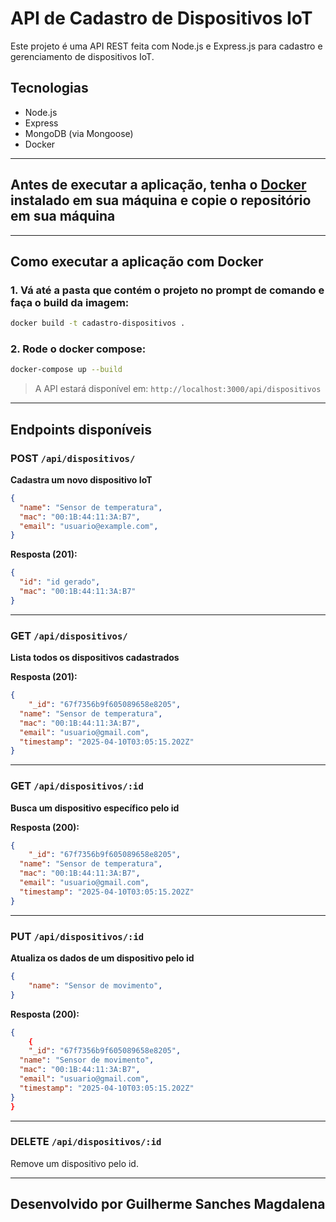 # API de Cadastro de Dispositivos IoT

Este projeto é uma API REST feita com Node.js e Express.js para cadastro e gerenciamento de dispositivos IoT.

## Tecnologias

- Node.js
- Express
- MongoDB (via Mongoose)
- Docker

---

## Antes de executar a aplicação, tenha o [Docker](https://docs.docker.com/get-docker/) instalado em sua máquina e copie o repositório em sua máquina

---

## Como executar a aplicação com Docker

### 1. Vá até a pasta que contém o projeto no prompt de comando e faça o build da imagem:

```bash
docker build -t cadastro-dispositivos .
```

### 2. Rode o docker compose:

```bash
docker-compose up --build
```

> A API estará disponível em: `http://localhost:3000/api/dispositivos`



---

## Endpoints disponíveis

### POST `/api/dispositivos/`

**Cadastra um novo dispositivo IoT**

```json
{
  "name": "Sensor de temperatura",
  "mac": "00:1B:44:11:3A:B7",
  "email": "usuario@example.com",
}
```

**Resposta (201):**
```json
{
  "id": "id gerado",
  "mac": "00:1B:44:11:3A:B7"
}
```

---

### GET `/api/dispositivos/`

**Lista todos os dispositivos cadastrados**

**Resposta (201):**
```json
{
    "_id": "67f7356b9f605089658e8205",
  "name": "Sensor de temperatura",
  "mac": "00:1B:44:11:3A:B7",
  "email": "usuario@gmail.com",
  "timestamp": "2025-04-10T03:05:15.202Z"
}
```

---

### GET `/api/dispositivos/:id`

**Busca um dispositivo específico pelo id**


**Resposta (200):**
```json
{
    "_id": "67f7356b9f605089658e8205",
  "name": "Sensor de temperatura",
  "mac": "00:1B:44:11:3A:B7",
  "email": "usuario@gmail.com",
  "timestamp": "2025-04-10T03:05:15.202Z"
}
```

---

### PUT `/api/dispositivos/:id`

**Atualiza os dados de um dispositivo pelo id**

```json
{
    "name": "Sensor de movimento",
}
```

**Resposta (200):**
```json
{
    {
    "_id": "67f7356b9f605089658e8205",
  "name": "Sensor de movimento",
  "mac": "00:1B:44:11:3A:B7",
  "email": "usuario@gmail.com",
  "timestamp": "2025-04-10T03:05:15.202Z"
}
}
```

---

### DELETE `/api/dispositivos/:id`

Remove um dispositivo pelo id.

---

## Desenvolvido por Guilherme Sanches Magdalena